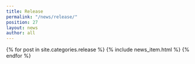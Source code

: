 ```yaml
---
title: Release
permalink: "/news/release/"
position: 27
layout: news
author: all
---
```


{% for post in site.categories.release %}
  {% include news_item.html %}
{% endfor %}
